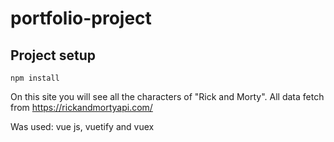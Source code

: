 # portfolio-project

## Project setup
```
npm install
```
On this site you will see all the characters of "Rick and Morty". All data fetch from https://rickandmortyapi.com/

Was used: vue js, vuetify and vuex
